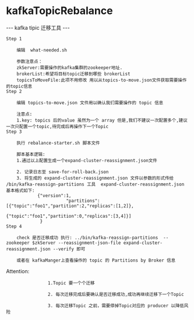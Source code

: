 # kafkaTopicRebalance

--- kafka tipic 迁移工具 ---

    Step 1

        编辑  what-needed.sh

        参数注意点：
        zkServer:需要操作的kafka集群的zookeeper地址.
        brokerList:希望将目标topic迁移到哪些 brokerList
        topicsToMoveFile:此项不用修改 用以从topics-to-move.json文件获取需要操作的topic信息
    Step 2

        编辑 topics-to-move.json 文件用以确认我们需要操作的 topic 信息

        注意点:
        1.key: topics 后的value 虽然为一个 array 但是,我们不建议一次配置多个,建议一次只配置一个topic,待完成后再操作下一个Topic
    Step 3 

        执行 rebalance-starter.sh 脚本文件

        脚本基本逻辑:
        1.通过以上配置生成一个expand-cluster-reassignment.json文件

        2. 记录日志至 save-for-roll-back.json
        3. 将生成的 expand-cluster-reassignment.json 文件以参数的形式传给 /bin/kafka-reassign-partitions 工具  expand-cluster-reassignment.json 基本格式如下:
                {"version":1,
                           "partitions":[{"topic":"foo1","partition":2,"replicas":[1,2]},
                                             {"topic":"foo1","partition":0,"replicas":[3,4]}]
                 }
    Step 4  

        check 是否迁移成功 执行: ../bin/kafka-reassign-partitions  --zookeeper $zkServer --reassignment-json-file expand-cluster-reassignment.json --verify 即可

        或者在 kafkaManger上查看操作的 topic 的 Partitions by Broker 信息

Attention:

                    1.Topic 要一个个迁移

                    2. 每次迁移完成后要确认是否迁移成功,成功再继续迁移下一个Topic

                    3. 每次迁移Topic 之前，需要停掉Topic对应的 producer 以降低风险

